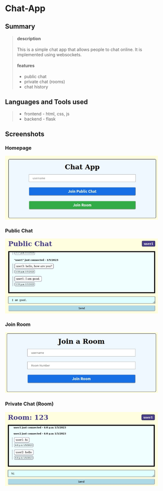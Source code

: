 # Chat-App

## Summary
> #### description
> This is a simple chat app that allows people to chat online. It is implemented using websockets.
> #### features
> - public chat 
> - private chat (rooms)
> - chat history

## Languages and Tools used
> - frontend - html, css, js
> - backend - flask

## Screenshots

### Homepage
![Homepage Screenshot](./static/img/screen-shots/homepage.jpg?raw=true "Homepage")    

### Public Chat
![Public Chat Screenshot](./static/img/screen-shots/publicChat.jpg?raw=true "Public Chat")    

### Join Room
![Join Room Screenshot](./static/img/screen-shots/room.jpg?raw=true "Join Room")    

### Private Chat (Room)
![Private Chat Screenshot](./static/img/screen-shots/roomChat.jpg?raw=true "Private Chat")   
